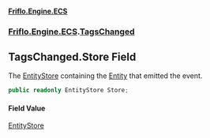#### [Friflo.Engine.ECS](index.md#'index')
### [Friflo.Engine.ECS](Friflo.Engine.ECS.md#'Friflo.Engine.ECS').[TagsChanged](TagsChanged.md#'Friflo.Engine.ECS.TagsChanged')

## TagsChanged.Store Field

The [EntityStore](EntityStore.md#'Friflo.Engine.ECS.EntityStore') containing the [Entity](TagsChanged.Entity.md#'Friflo.Engine.ECS.TagsChanged.Entity') that emitted the event.

```csharp
public readonly EntityStore Store;
```

#### Field Value
[EntityStore](EntityStore.md#'Friflo.Engine.ECS.EntityStore')